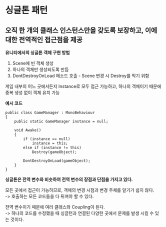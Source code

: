 # 싱글톤 패턴

## 오직 한 개의 클래스 인스턴스만을 갖도록 보장하고, 이에 대한 전역적인 접근점을 제공 

**유니티에서의 싱글톤 객체 구현 방법**
1. Scene에 빈 객체 생성
2. 하나의 객체만 생성되도록 만듬
3. DontDestroyOnLoad 메소드 호출 - Scene 변경 시 Destroy를 막기 위함

게임 내부의 어느 곳에서든지 Instance로 모두 접근 가능하고, 하나의 객체이기 때문에 중복 생성 없이 객체 유치 가능

**예시 코드**

    public class GameManager : MonoBehaviour    
    {   
        public static GameManager instance = null;    
    
        void Awake()
        {
            if (instance == null)
                instance = this;
            else if (instance != this)
                Destroy(gameObject);
            
            DontDestroyOnLoad(gameObject);
        }
    }

**싱글톤은 전역 변수와 비슷하여 전역 변수의 장점과 단점을 가지고 있다.**

모든 곳에서 접근이 가능하므로, 객체의 변경 시점과 변경 주체를 알기가 쉽지 않다.    
-> 호출하는 모든 코드들을 다 뒤져야 할 수 있다.

전역 변수이기 때문에 여러 클래스와 Coupling이 된다.   
-> 하나의 코드를 수정했을 때 싱글턴과 연결된 다양한 곳에서 문제를 발생 시킬 수 있는 것이다.
